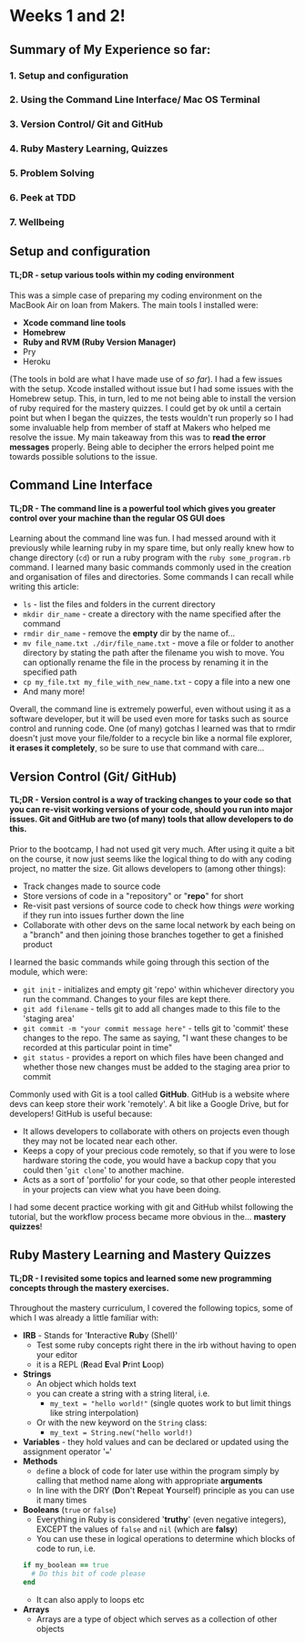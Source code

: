 # Weeks 1 and 2!

## Summary of My Experience so far:
### 1. Setup and configuration
### 2. Using the Command Line Interface/ Mac OS Terminal
### 3. Version Control/ Git and GitHub
### 4. Ruby Mastery Learning, Quizzes
### 5. Problem Solving
### 6. Peek at TDD
### 7. Wellbeing

## Setup and configuration
#### TL;DR - setup various tools within my coding environment
This was a simple case of preparing my coding environment on the MacBook Air on loan from Makers. The main tools I installed were:
* **Xcode command line tools**
* **Homebrew**
* **Ruby and RVM (Ruby Version Manager)**
* Pry
* Heroku

(The tools in bold are what I have made use of *so far*). I had a few issues with the setup. Xcode installed without issue but I had some issues with the Homebrew setup. This, in turn, led to me not being able to install the version of ruby required for the mastery quizzes. I could get by ok until a certain point but when I began the quizzes, the tests wouldn't run properly so I had some invaluable help from member of staff at Makers who helped me resolve the issue. My main takeaway from this was to **read the error messages** properly. Being able to decipher the errors helped point me towards possible solutions to the issue.  
  
## Command Line Interface
#### TL;DR - The command line is a powerful tool which gives you greater control over your machine than the regular OS GUI does
Learning about the command line was fun. I had messed around with it previously while learning ruby in my spare time, but only really knew how to change directory (`cd`) or run a ruby program with the `ruby some_program.rb` command. I learned many basic commands commonly used in the creation and organisation of files and directories. Some commands I can recall while writing this article:
* `ls` - list the files and folders in the current directory
* `mkdir dir_name` - create a directory with the name specified after the command
* `rmdir dir_name` - remove the **empty** dir by the name of...
* `mv file_name.txt ./dir/file_name.txt` - move a file or folder to another directory by stating the path after the filename you wish to move. You can optionally rename the file in the process by renaming it in the specified path
* `cp my_file.txt my_file_with_new_name.txt` - copy a file into a new one
* And many more!
  
Overall, the command line is extremely powerful, even without using it as a software developer, but it will be used even more for tasks such as source control and running code. One (of many) gotchas I learned was that to rmdir doesn't just move your file/folder to a recycle bin like a normal file explorer, **it erases it completely**, so be sure to use that command with care...

## Version Control (Git/ GitHub)
#### TL;DR - Version control is a way of tracking changes to your code so that you can re-visit working versions of your code, should you run into major issues. Git and GitHub are two (of many) tools that allow developers to do this.
Prior to the bootcamp, I had not used git very much. After using it quite a bit on the course, it now just seems like the logical thing to do with any coding project, no matter the size. Git allows developers to (among other things):
* Track changes made to source code
* Store versions of code in a "repository" or "**repo**" for short
* Re-visit past versions of source code to check how things *were* working if they run into issues further down the line
* Collaborate with other devs on the same local network by each being on a "branch" and then joining those branches together to get a finished product  

I learned the basic commands while going through this section of the module, which were:
* `git init` - initializes and empty git 'repo' within whichever directory you run the command. Changes to your files are kept there.
* `git add filename` - tells git to add all changes made to this file to the 'staging area'
* `git commit -m "your commit message here"` - tells git to 'commit' these changes to the repo. The same as saying, "I want these changes to be recorded at this particular point in time"
* `git status` - provides a report on which files have been changed and whether those new changes must be added to the staging area prior to commit
  
Commonly used with Git is a tool called **GitHub**. GitHub is a website where devs can keep store their work 'remotely'. A bit like a Google Drive, but for developers! GitHub is useful because:
* It allows developers to collaborate with others on projects even though they may not be located near each other.
* Keeps a copy of your precious code remotely, so that if you were to lose hardware storing the code, you would have a backup copy that you could then '`git clone`' to another machine.
* Acts as a sort of 'portfolio' for your code, so that other people interested in your projects can view what you have been doing.

I had some decent practice working with git and GitHub whilst following the tutorial, but the workflow process became more obvious in the... **mastery quizzes**!

## Ruby Mastery Learning and Mastery Quizzes
#### TL;DR - I revisited some topics and learned some new programming concepts through the mastery exercises.
Throughout the mastery curriculum, I covered the following topics, some of which I was already a little familiar with:
* **IRB** - Stands for '**I**nteractive **R**u**b**y (Shell)'
    * Test some ruby concepts right there in the irb without having to open your editor
    * it is a REPL (**R**ead **E**val **P**rint **L**oop)
* **Strings**
    * An object which holds text
    * you can create a string with a string literal, i.e.
        * `my_text = "hello world!"` (single quotes work to but limit things like string interpolation)
    * Or with the new keyword on the `String` class:
        * `my_text = String.new("hello world!)`
* **Variables** - they hold values and can be declared or updated using the assignment operator '`=`'
* **Methods**
    * `def`ine a block of code for later use within the program simply by calling that method name along with appropriate **arguments**
    * In line with the DRY (**D**on't **R**epeat **Y**ourself) principle as you can use it many times
* **Booleans** (`true` or `false`)
    * Everything in Ruby is considered '**truthy**' (even negative integers), EXCEPT the values of `false` and `nil` (which are **falsy**)
    * You can use these in logical operations to determine which blocks of code to run, i.e.
    ```ruby
    if my_boolean == true
      # Do this bit of code please
    end
    ```
    * It can also apply to loops etc
* **Arrays**
    * Arrays are a type of object which serves as a collection of other objects

